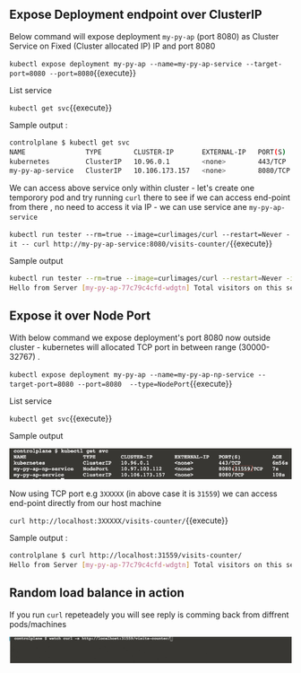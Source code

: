 
## Expose Deployment endpoint over ClusterIP 

Below command will expose deployment `my-py-ap` (port 8080) as Cluster Service on Fixed (Cluster allocated IP) IP and port 8080

`kubectl expose deployment my-py-ap --name=my-py-ap-service --target-port=8080 --port=8080`{{execute}}

List service 

`kubectl get svc`{{execute}}

Sample output : 

```bash
controlplane $ kubectl get svc
NAME               TYPE        CLUSTER-IP       EXTERNAL-IP   PORT(S)    AGE
kubernetes         ClusterIP   10.96.0.1        <none>        443/TCP    5m14s
my-py-ap-service   ClusterIP   10.106.173.157   <none>        8080/TCP   6s
```

We can access above service only within cluster - let's create one temporory pod and try running `curl` there to see if we can access end-point  
from there , no need to access it via IP - we can use service ane `my-py-ap-service` 

`kubectl run tester --rm=true --image=curlimages/curl --restart=Never -it -- curl http://my-py-ap-service:8080/visits-counter/`{{execute}}

Sample output 

```bash
kubectl run tester --rm=true --image=curlimages/curl --restart=Never -it -- curl http://my-py-ap-service:8080/visits-counter/
Hello from Server [my-py-ap-77c79c4cfd-wdgtn] Total visitors on this server : 1pod "tester" deleted
```

## Expose it over Node Port 

With below command we expose deployment's port 8080 now outside cluster - kubernetes will allocated TCP port in between range (30000-32767) .

`kubectl expose deployment my-py-ap --name=my-py-ap-np-service --target-port=8080 --port=8080  --type=NodePort`{{execute}}

List service 

`kubectl get svc`{{execute}}

Sample output 

![](./assets/nodePort.png)

Now using TCP port e.g `3XXXXX` (in above case it is `31559`)  we can access end-point directly from our host machine 

`curl http://localhost:3XXXXX/visits-counter/`{{execute}}

Sample output : 

```bash
controlplane $ curl http://localhost:31559/visits-counter/
Hello from Server [my-py-ap-77c79c4cfd-wdgtn] Total visitors on this server : 1controlplane $
```

## Random load balance in action 

If you run `curl` repeteadely you will see reply is comming back from diffrent pods/machines 

![](./assets/random-load-balance.gif)
